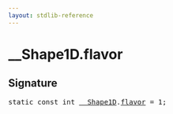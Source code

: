 ```yaml
---
layout: stdlib-reference
---
```


# __Shape1D.flavor

## Signature
<pre>
<span class='code_keyword'>static</span> <span class='code_keyword'>const</span> int <a href="/stdlib-reference/types/Shape1D/index" class="code_type">__Shape1D</a>.<a href="/stdlib-reference/types/Shape1D/flavor" class="code_var">flavor</a> = 1;
</pre>

